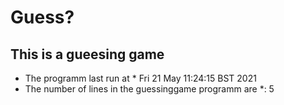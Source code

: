 # Guess?
## This is a gueesing game
* The programm last run at  *
Fri 21 May 11:24:15 BST 2021
* The number of lines in the guessinggame programm are  *:
5
